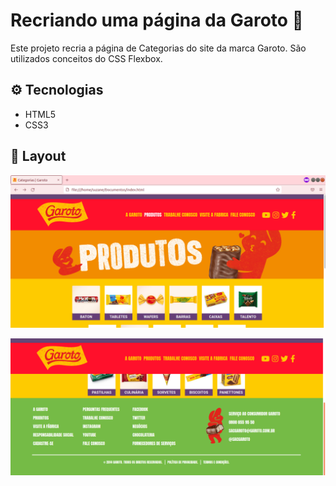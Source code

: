 # Recriando uma página da Garoto :chocolate_bar:

Este projeto recria a página de Categorias do site da marca Garoto. São utilizados conceitos do CSS Flexbox.

## :gear: Tecnologias

- HTML5
- CSS3

## :art: Layout
![layout1](img/layout1.png)

![layout2](img/layout2.png)


